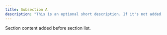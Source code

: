 ```yaml
---
title: Subsection A
description: "This is an optional short description. If it's not added, the first paragraph gets truncated."
---
```


Section content added before section list.
